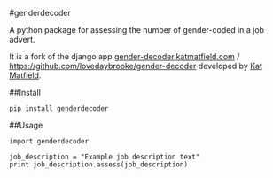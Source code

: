 #genderdecoder

A python package for assessing the number of gender-coded in a job advert.

It is a fork of the django app [gender-decoder.katmatfield.com](http://gender-decoder.katmatfield.com) / https://github.com/lovedaybrooke/gender-decoder developed by [Kat Matfield](http://www.katmatfield.com).

##Install

```
pip install genderdecoder
```

##Usage

```
import genderdecoder

job_description = "Example job description text"
print job_description.assess(job_description)

```